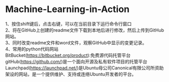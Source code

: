 # Machine-Learning-in-Action <br>
1、按住shift键后，点击右键，可以在当前目录下运行命令行窗口<br>
2、将在GitHub上创建的readme文件下载到本地后进行修改，然后上传到GitHub网站。<br>
3、同时改变readme文件和word文件，观察GitHub中显示的变更记录。<br>
4、常用的python代码网站<br>
BitBucket(https://bitbucket.org/product):免费源代码托管平台<br>
gitHub(https://github.com/)是一个面向开源及私有软件项目的托管平台<br>
Launchpad(https://launchpad.net/)是Ubuntu母公司Canonical有限公司所资助架设的网站，是一个提供维护、支持或连络Ubuntu开发者的平台。<br>
